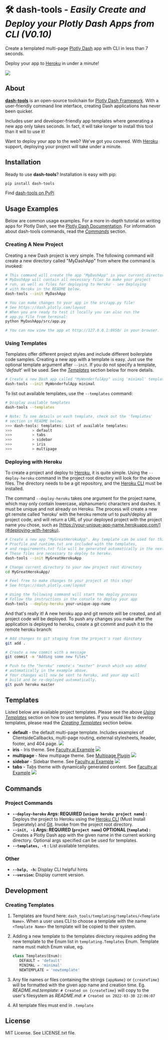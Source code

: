 # 🛠️ **dash-tools** - _Easily Create and Deploy your Plotly Dash Apps from CLI (V0.10)_

Create a templated multi-page [Plotly Dash](https://plotly.com/dash/) app with CLI in less than 7 seconds.

Deploy your app to [Heroku](https://heroku.com/) in under a minute!

![](docs/intro_gif.gif)

## **About**

[**dash-tools**](https://github.com/andrew-hossack/dash-tools) is an open-source toolchain for [Plotly Dash Framework](https://dash.plotly.com/introduction). With a user-friendly command line interface, creating Dash applications has never been quicker.

Includes user and developer-friendly app templates where generating a new app only takes seconds. In fact, it will take longer to install this tool than it will to use it!

Want to deploy your app to the web? We've got you covered. With [Heroku](https://heroku.com/) support, deploying your project will take under a minute.

## **Installation**

Ready to use **dash-tools**? Installation is easy with pip:

```bash
pip install dash-tools
```

Find [dash-tools on PyPi](https://pypi.org/project/dash-tools/)

## **Usage Examples**

Below are common usage examples. For a more in-depth tutorial on writing apps for Plotly Dash, see the [Plotly Dash Documentation](https://dash.plotly.com/layout). For information about dash-tools commands, read the [_Commands_](#commands) section.

### **Creating A New Project**

Creating a new Dash project is very simple. The following command will create a new directory called "MyDashApp" from where the command is invoked:

```bash
# This command will create the app "MyDashApp" in your current directory.
# MyDashApp will contain all necessary files to make your project
# run, as well as files for deploying to Heroku - see Deploying
# with Heroku in the README below.
dash-tools --init MyDashApp

# You can make changes to your app in the src/app.py file!
# See https://dash.plotly.com/layout
# When you are ready to test it locally you can also run the
# app.py file from terminal:
python MyDashApp/src/app.py

# You can now view the app at http://127.0.0.1:8050/ in your browser.
```

### **Using Templates**

Templates offer different project styles and include different boilerplate code samples. Creating a new app with a template is easy. Just use the optional template argument after `--init`. If you do not specify a template, '_default_' will be used. See the [_Templates_](#templates) section below for more details.

```bash
# Create a new Dash app called "MyWonderfulApp" using 'minimal' template
dash-tools --init MyWonderfulApp minimal
```

To list out available templates, use the `--templates` command:

```bash
# Display available templates
dash-tools --templates

# Note: To see details on each template, check out the 'Templates'
# section in README below.
>>> dash-tools: templates: List of available templates:
>>>         > default
>>>         > tabs
>>>         > sidebar
>>>         > iris
>>>         > multipage
```

### **Deploying with Heroku**

To create a project and deploy to [Heroku](https://www.heroku.com/), it is quite simple. Using the `--deploy-heroku` command in the project root directory will look for the above files. The directory needs to be a git repository, and the [Heroku CLI](https://devcenter.heroku.com/categories/command-line) must be installed.

The command `--deploy-heroku` takes one argument for the project name, which may only contain lowercase, alphanumeric characters and dashes. It must be unique and not already on Heroku. The process will create a new git remote called 'heroku' with the heroku remote url to push/deploy all project code, and will return a URL of your deployed project with the project name you chose, such as [https://your-unique-app-name.herokuapp.com/](#deploying-with-heroku).

```bash
# Create a new app "MyGreatHerokuApp". Any template can be used for this step.
# Procfile and runtime.txt are included with the templates,
# and requirements.txt file will be generated automatically in the next step.
# These files are necessary to deploy to heroku.
dash-tools --init MyGreatHerokuApp

# Change current directory to your new project root directory
cd MyGreatHerokuApp/

# Feel free to make changes to your project at this step!
# See https://dash.plotly.com/layout

# Using the following command will start the deploy process
# Follow the instructions in the console to deploy your app
dash-tools --deploy-heroku your-unique-app-name
```

And that's really it! A new heroku app and git remote will be created, and all project code will be deployed. To push any changes you make after the application is deployed to heroku, create a git commit and push it to the remote heroku branch:

```bash
# Add changes to git staging from the project's root dirctory
git add .

# Create a new commit with a message
git commit -m "Adding some new files"

# Push to the "heroku" remote's "master" branch which was added
# automatically in the example above.
# Your changes will now be sent to heroku, and your app will
# build and be re-deployed automatically.
git push heroku master
```

## **Templates**

Listed below are available project templates. Please see the above [_Using Templates_](#using-templates) section on how to use templates. If you would like to develop templates, please read the [_Creating Templates_](#creating-templates) section below.

- **default** - the default multi-page template. Includes examples of ClientsideCallbacks, multi-page routing, external stylesheets, header, footer, and 404 page.
  ![](docs/default_theme.png)
- **iris** - Iris theme. See [Faculty.ai Example](https://dash-bootstrap-components.opensource.faculty.ai/examples/iris/)
  ![](docs/iris_theme.png)
- **multipage** - New multipage theme. See [Multipage Plugin](https://github.com/plotly/dash-labs/blob/main/docs/08-MultiPageDashApp.md)
  ![](docs/multipage_new_theme.png)
- **sidebar** - Sidebar theme. See [Faculty.ai Example](https://dash-bootstrap-components.opensource.faculty.ai/examples/simple-sidebar/)
  ![](docs/sidebar_theme.png)
- **tabs** - Tabs theme with dynamically generated content. See [Faculty.ai Example](https://dash-bootstrap-components.opensource.faculty.ai/examples/graphs-in-tabs/)
  ![](docs/tabs_theme.png)

## **Commands**

### **Project Commands**

- **`--deploy-heroku` Args: REQUIRED (`unique heroku project name`) :** Deploys the project to Heroku using the [Heroku CLI](https://devcenter.heroku.com/categories/command-line) (Must Install Seperately) and [Git](https://git-scm.com/downloads). Invoke from the project root directory.
- **`--init, -i` Args: REQUIRED (`project name`) OPTIONAL (`template`) :** Creates a Plotly Dash app with the given name in the current working directory. Optional args specified can be used for templates.
- **`--templates, -t` :** List available templates.

### Other

- **`--help, -h`:** Display CLI helpful hints
- **`--version`:** Display current version.

## **Development**

### **Creating Templates**

1. Templates are found here: `dash_tools/templating/templates/<Template Name>`. When a user uses CLI to choose a template with the name `<Template Name>` the template will be copied to their system.
2. Adding a new template to the templates directory requires adding the new template to the Enum list in `templating.Templates` Enum. Template name must match Enum value, eg.

   ```python
   class Templates(Enum):
      DEFAULT = 'default'
      MINIMAL = 'minimal'
      NEWTEMPLATE = 'newtemplate'
   ```

3. Any file names or files containing the strings `{appName}` or `{createTime}` will be formatted with the given app name and creation time. Eg. _README.md.template_: `# Created on {createTime}` will copy to the user's filesystem as _README.md_: `# Created on 2022-03-30 22:06:07`
4. All template files must end in `.template`

## **License**

MIT License. See LICENSE.txt file.
